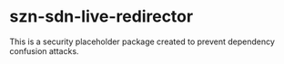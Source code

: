 # szn-sdn-live-redirector

This is a security placeholder package created to prevent dependency confusion attacks.